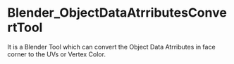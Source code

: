 # Blender_ObjectDataAtrributesConvertTool
It is a Blender Tool which can convert the Object Data Atrributes in face corner to the UVs or Vertex Color.
